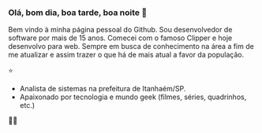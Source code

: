 ### Olá, bom dia, boa tarde, boa noite 👋

Bem vindo à minha página pessoal do Github.
Sou desenvolvedor de software por mais de 15 anos.
Comecei com o famoso Clipper e hoje desenvolvo para web.
Sempre em busca de conhecimento na área a fim de me atualizar e assim trazer o que há de mais atual a favor da população.

⭐

+ ‍Analista de sistemas na prefeitura de Itanhaém/SP.
+ Apaixonado por tecnologia e mundo geek (filmes, séries, quadrinhos, etc.)

🖖😀

<!--
**jcesarsc/jcesarsc** is a ✨ _special_ ✨ repository because its `README.md` (this file) appears on your GitHub profile.

Here are some ideas to get you started:

- 🔭 I’m currently working on ...
- 🌱 I’m currently learning ...
- 👯 I’m looking to collaborate on ...
- 🤔 I’m looking for help with ...
- 💬 Ask me about ...
- 📫 How to reach me: ...
- 😄 Pronouns: ...
- ⚡ Fun fact: ...
-->
